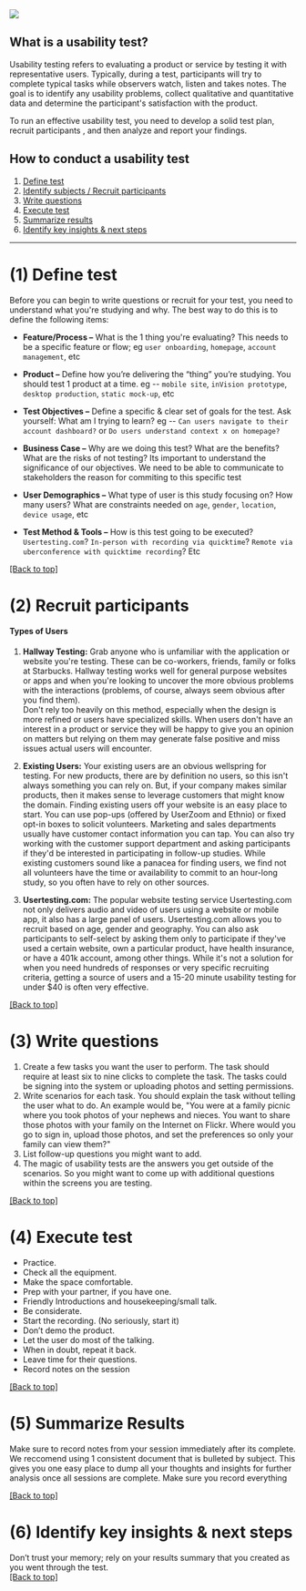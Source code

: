 <img src="https://raw.githubusercontent.com/pbest/usability-testing/master/_assets/header.png">

## What is a usability test?
Usability testing refers to evaluating a product or service by testing it with representative users. Typically, during a test, participants will try to complete typical tasks while observers watch, listen and takes notes.  The goal is to identify any usability problems, collect qualitative and quantitative data and determine the participant's satisfaction with the product.

To run an effective usability test, you need to develop a solid test plan, recruit participants , and then analyze and report your findings.

## How to conduct a usability test 
1. [Define test](#1-define-test)
2. [Identify subjects / Recruit participants](#2-recruit-participants)
3. [Write questions](#3-write-questions)
4. [Execute test](#4-execute-test)
5. [Summarize results](#5-summarize-results)
6. [Identify key insights & next steps](#6-identify-key-insights--next-steps)

<hr>

# (1) Define test  
Before you can begin to write questions or recruit for your test, you need to understand what you're studying and why.  The best way to do this is to define the following items:
* **Feature/Process –** What is the 1 thing you're evaluating?  This needs to be a specific feature or flow; eg `user onboarding`, `homepage`, `account management`, etc

* **Product –**  Define how you’re delivering the “thing” you’re studying.  You should test 1 product at a time.  eg -- `mobile site`, `inVision prototype`, `desktop production`, `static mock-up`, etc

* **Test Objectives –** Define a specific & clear set of goals for the test.  Ask yourself: What am I trying to learn?  eg -- `Can users navigate to their account dashboard?` or `Do users understand context x on homepage?`

* **Business Case –** Why are we doing this test? What are the benefits? What are the risks of not testing? Its important to understand the significance of our objectives.  We need to be able to communicate to stakeholders the reason for commiting to this specific test 

* **User Demographics –** What type of user is this study focusing on?  How many users? What are constraints needed on `age`, `gender`, `location`, `device usage`, etc

* **Test Method & Tools –** How is this test going to be executed?  `Usertesting.com`?  `In-person with recording via quicktime`? `Remote via uberconference with quicktime recording`? Etc

[[Back to top]](#how-to-conduct-a-usability-test)
# (2) Recruit participants
#### Types of Users 
1. **Hallway Testing:** Grab anyone who is unfamiliar with the application or website you're testing. These can be co-workers, friends, family or folks at Starbucks.  Hallway testing works well for general purpose websites or apps and when you're looking to uncover the more obvious problems with the interactions (problems, of course, always seem obvious after you find them).  
Don't rely too heavily on this method, especially when the design is more refined or users have specialized skills. When users don't have an interest in a product or service they will be happy to give you an opinion on matters but relying on them may generate false positive and miss issues actual users will encounter.

2. **Existing Users:** Your existing users are an obvious wellspring for testing. For new products, there are by definition no users, so this isn't always something you can rely on. But, if your company makes similar products, then it makes sense to leverage customers that might know the domain.  Finding existing users off your website is an easy place to start. You can use pop-ups (offered by UserZoom and Ethnio) or fixed opt-in boxes to solicit volunteers.  Marketing and sales departments usually have customer contact information you can tap. 
You can also try working with the customer support department and asking participants if they'd be interested in participating in follow-up studies. While existing customers sound like a panacea for finding users, we find not all volunteers have the time or availability to commit to an hour-long study, so you often have to rely on other sources.

3. **Usertesting.com:** The popular website testing service Usertesting.com not only delivers audio and video of users using a website or mobile app, it also has a large panel of users. Usertesting.com allows you to recruit based on age, gender and geography. You can also ask participants to self-select by asking them only to participate if they've used a certain website, own a particular product, have health insurance, or have a 401k account, among other things. While it's not a solution for when you need hundreds of responses or very specific recruiting criteria, getting a source of users and a 15-20 minute usability testing for under $40 is often very effective.

[[Back to top]](#how-to-conduct-a-usability-test)

# (3) Write questions
1. Create a few tasks you want the user to perform. The task should require at least six to nine clicks to complete the task. The tasks could be signing into the system or uploading photos and setting permissions.
2. Write scenarios for each task. You should explain the task without telling the user what to do. An example would be, "You were at a family picnic where you took photos of your nephews and nieces. You want to share those photos with your family on the Internet on Flickr. Where would you go to sign in, upload those photos, and set the preferences so only your family can view them?"
3. List follow-up questions you might want to add.
4. The magic of usability tests are the answers you get outside of the scenarios. So you might want to come up with additional questions within the screens you are testing.

[[Back to top]](#how-to-conduct-a-usability-test)

# (4) Execute test

* Practice. 
* Check all the equipment. 
* Make the space comfortable. 
* Prep with your partner, if you have one.
* Friendly Introductions and housekeeping/small talk.
* Be considerate.
* Start the recording. (No seriously, start it)
* Don’t demo the product. 
* Let the user do most of the talking. 
* When in doubt, repeat it back.
* Leave time for their questions.
* Record notes on the session

[[Back to top]](#how-to-conduct-a-usability-test)

# (5) Summarize Results
Make sure to record notes from your session immediately after its complete.  We reccomend using 1 consistent document that is bulleted by subject.  This gives you one easy place to dump all your thoughts and insights for further analysis once all sessions are complete.  Make sure you record everything

[[Back to top]](#how-to-conduct-a-usability-test)

# (6) Identify key insights & next steps
Don’t trust your memory; rely on your results summary that you created as you went through the test.  
[[Back to top]](#how-to-conduct-a-usability-test)


